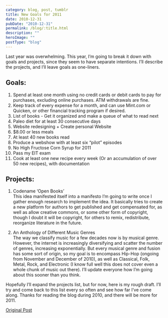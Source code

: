 ```yaml
---
category: blog, post, tumblr
title: New Goals for 2011
date: 2010-12-31
pubDate: "2010-12-31"
permalink: /blog/:title.html
description: ""
heroImage: ""
postType: "blog"
---
```


Last year was overwhelming. This year, I’m going to break it down with goals and projects, since they seem to have separate intentions. I’ll describe the projects, and I’ll leave goals as one-liners.

## Goals:

1. Spend at least one month using no credit cards or debit cards to pay for purchases, excluding online purchases. ATM withdrawals are fine.
2. Keep track of every expense for a month, and can use Mint.com or Quicken, or other financial tracking program if desired.
3. List of books - Get it organized and make a queue of what to read next
4. Paleo diet for at least 30 consecutive days
5. Website redesigning + Create personal Website
6. $8.00 or less meals
7. At least 40 new books read
8. Produce a webshow with at least six “pilot” episodes
9. No High Fructose Corn Syrup for 2011
10. Pass my EIT exam
11. Cook at least one new recipe every week (Or an accumulation of over 50 new recipes), with documentation

## Projects:

1. Codename ‘Open Books’  
This idea manifested itself into a manifesto I’m going to write once I gather enough research to implement the idea. It basically tries to create a new platform for authors to get published and get compensated for, as well as allow creative commons, or some other form of copyright, though I doubt it will be copyright, for others to remix, redistribute, reorganize literature in the future.

2. An Anthology of Different Music Genres  
The way we classify music for a few decades now is by musical genre.
However, the internet is increasingly diversifying and scatter the number of genres, increasing exponentially.
But every musical genre and fusion has some sort of origin, so my goal is to encompass Hip-Hop (ongoing from November and December of 2010), as well as Classical, Folk, Metal, Rock, and Electronic (I know full well this does not cover even a whole chunk of music out there).
I’ll update everyone how I’m going about this sooner than you think.  

Hopefully I’ll expand the projects list, but for now, here is my rough draft.
I’ll try and come back to this list every so often and see how far I’ve come along.
Thanks for reading the blog during 2010, and there will be more for 2011.

[Original Post](http://jermspeaks.com/post/2547598368/new-goals-for-2010)
